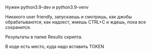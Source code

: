 Нужен python3.9-dev и python3.9-venv

Никакого user friendly, запускаешь и смотришь, как джобы обрабатываются,
как надоест, жмешь CTRL+C и ждешь, пока все сохранится.

Результаты в папке Results скрипта.


В коде есть место, куда надо вставить TOKEN 
